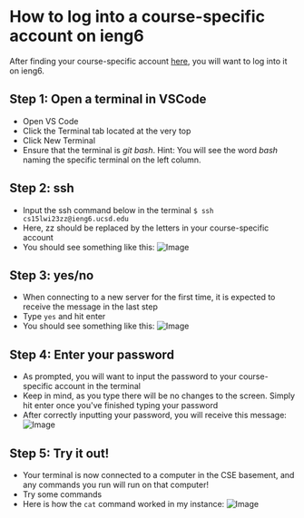 # How to log into a course-specific account on ieng6
After finding your course-specific account [here](https://sdacs.ucsd.edu/~icc/index.php), you will want to log into it on ieng6.

## Step 1: Open a terminal in VSCode
- Open VS Code
- Click the Terminal tab located at the very top
- Click New Terminal
- Ensure that the terminal is _git bash_. Hint: You will see the word _bash_ naming the specific terminal on the left column.

## Step 2: ssh
- Input the ssh command below in the terminal
`$ ssh cs15lwi23zz@ieng6.ucsd.edu`
- Here, zz should be replaced by the letters in your course-specific account
- You should see something like this:
![Image](xxx)

## Step 3: yes/no
- When connecting to a new server for the first time, it is expected to receive the message in the last step
- Type `yes` and hit enter
- You should see something like this:
![Image](xxx)

## Step 4: Enter your password
- As prompted, you will want to input the password to your course-specific account in the terminal
- Keep in mind, as you type there will be no changes to the screen. Simply hit enter once you've finished typing your password
- After correctly inputting your password, you will receive this message:
![Image](xxx)

## Step 5: Try it out!
- Your terminal is now connected to a computer in the CSE basement, and any commands you run will run on that computer!
- Try some commands
- Here is how the `cat` command worked in my instance:
![Image](xxx)
